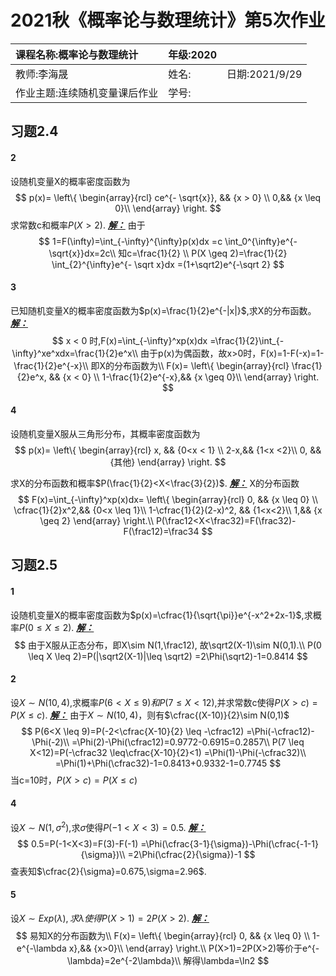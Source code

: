 # 2021秋《概率论与数理统计》第5次作业

| 课程名称:概率论与数理统计     | 年级:2020 |                |
| :---------------------------- | --------- | :------------- |
| 教师:李海晟                   | 姓名:     | 日期:2021/9/29 |
| 作业主题:连续随机变量课后作业 | 学号:     |                |

## 习题2.4

#### 2
设随机变量X的概率密度函数为
$$
p(x)=
\left\{
\begin{array}{rcl}
ce^{- \sqrt{x}},    && {x > 0} \\
0,&& {x \leq 0}\\
\end{array}
\right.
$$
求常数c和概率$P(X>2)$.
<u>***解：***</u>
由于
$$
1=F(\infty)=\int_{-\infty}^{\infty}p(x)dx
=c \int_0^{\infty}e^{-\sqrt{x}}dx=2c\\
知c=\frac{1}{2}
\\
P(X \geq 2)=\frac{1}{2} \int_{2}^{\infty}e^{- \sqrt x}dx
=(1+\sqrt2)e^{-\sqrt 2}
$$

#### 3
已知随机变量X的概率密度函数为$p(x)=\frac{1}{2}e^{-|x|}$,求X的分布函数。
<u>***解：***</u>
$$
x < 0 时,F(x)=\int_{-\infty}^xp(x)dx
=\frac{1}{2}\int_{-\infty}^xe^xdx=\frac{1}{2}e^x\\
由于p(x)为偶函数，故x>0时，F(x)=1-F(-x)=1-\frac{1}{2}e^{-x}\\
即X的分布函数为\\
F(x)=
\left\{
\begin{array}{rcl}
\frac{1}{2}e^x,    && {x < 0} \\
1-\frac{1}{2}e^{-x},&& {x \geq 0}\\
\end{array}
\right.
$$



#### 4
设随机变量X服从三角形分布，其概率密度函数为
$$
p(x)=
\left\{
\begin{array}{rcl}
x,    && {0<x < 1} \\
2-x,&& {1<x <2}\\
0, && {其他}
\end{array}
\right.
$$

求X的分布函数和概率$P(\frac{1}{2}<X<\frac{3}{2})$.
<u>***解：***</u>
X的分布函数
$$
F(x)=\int_{-\infty}^xp(x)dx=
\left\{
\begin{array}{rcl}
0,    && {x \leq 0} \\
\cfrac{1}{2}x^2,&& {0<x \leq 1}\\
1-\cfrac{1}{2}(2-x)^2, && {1<x<2}\\
1,&& {x \geq 2}
\end{array}
\right.\\
P(\frac12<X<\frac32)=F(\frac32)-F(\frac12)=\frac34
$$



## 习题2.5

#### 1
设随机变量X的概率密度函数为$p(x)=\cfrac{1}{\sqrt{\pi}}e^{-x^2+2x-1}$,求概率$P(0 \leq X \leq 2)$.
<u>***解：***</u>
$$
由于X服从正态分布，即X\sim N(1,\frac12),
故\sqrt2(X-1)\sim N(0,1).\\
P(0 \leq X \leq 2)=P(|\sqrt2(X-1)|\leq \sqrt2)
=2\Phi(\sqrt2)-1=0.8414
$$

#### 2
设$X\sim N(10,4)$,求概率$P(6<X \leq 9)和P(7 \leq X<12)$,并求常数c使得$P(X>c)=P(X \leq c)$.
<u>***解：***</u>
由于$X\sim N(10,4)$，则有$\cfrac{(X-10)}{2}\sim N(0,1)$
$$
P(6<X \leq 9)=P(-2<\cfrac{X-10}{2} \leq -\cfrac12)
=\Phi(-\cfrac12)-\Phi(-2)\\
=\Phi(2)-\Phi(\cfrac12)=0.9772-0.6915=0.2857\\
P(7 \leq X<12)=P(-\cfrac32 \leq\cfrac{X-10}{2}<1)
=\Phi(1)-\Phi(-\cfrac32)\\
=\Phi(1)+\Phi(\cfrac32)-1=0.8413+0.9332-1=0.7745
$$
当c=10时，$P(X>c)=P(X \leq c)$


#### 4
设$X \sim N(1,\sigma ^2)$,求$\sigma$使得$P(-1<X<3)=0.5$.
<u>***解：***</u>
$$
0.5=P(-1<X<3)=F(3)-F(-1)
=\Phi(\cfrac{3-1}{\sigma})-\Phi(\cfrac{-1-1}{\sigma})\\
=2\Phi(\cfrac{2}{\sigma})-1
$$
查表知$\cfrac{2}{\sigma}=0.675,\sigma=2.96$.



#### 5
设$X\sim Exp(\lambda),求\lambda 使得P(X>1)=2P(X>2)$.
<u>***解：***</u>
$$
易知X的分布函数为\\
F(x)=
\left\{
\begin{array}{rcl}
0,    && {x \leq 0} \\
1-e^{-\lambda x},&& {x>0}\\
\end{array}
\right.\\
P(X>1)=2P(X>2)等价于e^{-\lambda}=2e^{-2\lambda}\\
解得\lambda=\ln2
$$




